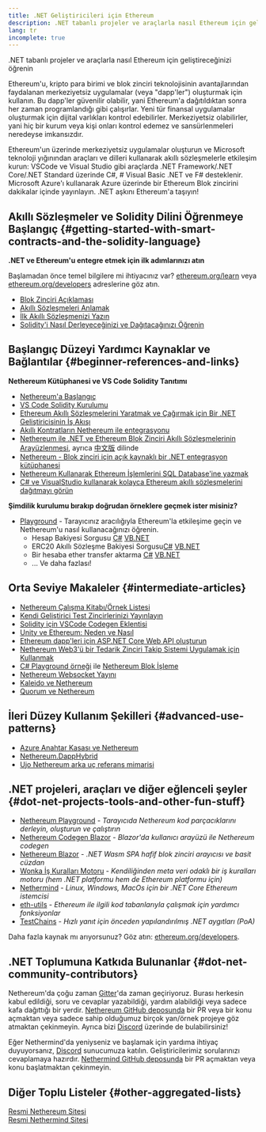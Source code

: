 ```yaml
---
title: .NET Geliştiricileri için Ethereum
description: .NET tabanlı projeler ve araçlarla nasıl Ethereum için geliştireceğinizi öğrenin
lang: tr
incomplete: true
---
```


<div class="featured">.NET tabanlı projeler ve araçlarla nasıl Ethereum için geliştireceğinizi öğrenin</div>

Ethereum'u, kripto para birimi ve blok zinciri teknolojisinin avantajlarından faydalanan merkeziyetsiz uygulamalar (veya "dapp'ler") oluşturmak için kullanın. Bu dapp'ler güvenilir olabilir, yani Ethereum'a dağıtıldıktan sonra her zaman programlandığı gibi çalışırlar. Yeni tür finansal uygulamalar oluşturmak için dijital varlıkları kontrol edebilirler. Merkeziyetsiz olabilirler, yani hiç bir kurum veya kişi onları kontrol edemez ve sansürlenmeleri neredeyse imkansızdır.

Ethereum'un üzerinde merkeziyetsiz uygulamalar oluşturun ve Microsoft teknoloji yığınından araçları ve dilleri kullanarak akıllı sözleşmelerle etkileşim kurun: VSCode ve Visual Studio gibi araçlarda .NET Framework/.NET Core/.NET Standard üzerinde C#, # Visual Basic .NET ve F# desteklenir. Microsoft Azure'ı kullanarak Azure üzerinde bir Ethereum Blok zincirini dakikalar içinde yayınlayın. .NET aşkını Ethereum'a taşıyın!

## Akıllı Sözleşmeler ve Solidity Dilini Öğrenmeye Başlangıç {#getting-started-with-smart-contracts-and-the-solidity-language}

**.NET ve Ethereum'u entegre etmek için ilk adımlarınızı atın**

Başlamadan önce temel bilgilere mi ihtiyacınız var? [ethereum.org/learn](/learn/) veya [ethereum.org/developers](/developers/) adreslerine göz atın.

- [Blok Zinciri Açıklaması](https://kauri.io/article/d55684513211466da7f8cc03987607d5/blockchain-explained)
- [Akıllı Sözleşmeleri Anlamak](https://kauri.io/article/e4f66c6079e74a4a9b532148d3158188/ethereum-101-part-5-the-smart-contract)
- [İlk Akıllı Sözleşmenizi Yazın](https://kauri.io/article/124b7db1d0cf4f47b414f8b13c9d66e2/remix-ide-your-first-smart-contract)
- [Solidity'i Nasıl Derleyeceğinizi ve Dağıtacağınızı Öğrenin](https://kauri.io/article/973c5f54c4434bb1b0160cff8c695369/understanding-smart-contract-compilation-and-deployment)

## Başlangıç Düzeyi Yardımcı Kaynaklar ve Bağlantılar {#beginner-references-and-links}

**Nethereum Kütüphanesi ve VS Code Solidity Tanıtımı**

- [Nethereum'a Başlangıç](https://docs.nethereum.com/en/latest/getting-started/)
- [VS Code Solidity Kurulumu](https://marketplace.visualstudio.com/items?itemName=JuanBlanco.solidity)
- [Ethereum Akıllı Sözleşmelerini Yaratmak ve Çağırmak için Bir .NET Geliştiricisinin İş Akışı](https://medium.com/coinmonks/a-net-developers-workflow-for-creating-and-calling-ethereum-smart-contracts-44714f191db2)
- [Akıllı Kontratların Nethereum ile entegrasyonu](https://kauri.io/#collections/Getting%20Started/smart-contracts-integration-with-nethereum/#smart-contracts-integration-with-nethereumm)
- [Nethereum ile .NET ve Ethereum Blok Zinciri Akıllı Sözleşmelerinin Arayüzlenmesi](https://medium.com/my-blockchain-development-daily-journey/interfacing-net-and-ethereum-blockchain-smart-contracts-with-nethereum-2fa3729ac933), ayrıca [中文版](https://medium.com/my-blockchain-development-daily-journey/%E4%BD%BF%E7%94%A8nethereum%E9%80%A3%E6%8E%A5-net%E5%92%8C%E4%BB%A5%E5%A4%AA%E7%B6%B2%E5%8D%80%E5%A1%8A%E9%8F%88%E6%99%BA%E8%83%BD%E5%90%88%E7%B4%84-4a96d35ad1e1) dilinde
- [Nethereum - Blok zinciri için açık kaynaklı bir .NET entegrasyon kütüphanesi](https://kauri.io/#collections/a%20hackathon%20survival%20guide/nethereum-an-open-source-.net-integration-library/)
- [Nethereum Kullanarak Ethereum İşlemlerini SQL Database'ine yazmak](https://medium.com/coinmonks/writing-ethereum-transactions-to-sql-database-using-nethereum-fd94e0e4fa36)
- [C# ve VisualStudio kullanarak kolayca Ethereum akıllı sözleşmelerini dağıtmayı görün](https://koukia.ca/deploy-ethereum-smart-contracts-using-c-and-visualstudio-5be188ae928c)

**Şimdilik kurulumu bırakıp doğrudan örneklere geçmek ister misiniz?**

- [Playground](http://playground.nethereum.com/) - Tarayıcınız aracılığıyla Ethereum'la etkileşime geçin ve Nethereum'u nasıl kullanacağınızı öğrenin.
  - Hesap Bakiyesi Sorgusu [C#](http://playground.nethereum.com/csharp/id/1001) [VB.NET](http://playground.nethereum.com/vb/id/2001)
  - ERC20 Akıllı Sözleşme Bakiyesi Sorgusu[C#](http://playground.nethereum.com/csharp/id/1005) [VB.NET](http://playground.nethereum.com/vb/id/2004)
  - Bir hesaba ether transfer aktarma [C#](http://playground.nethereum.com/csharp/id/1003) [VB.NET](http://playground.nethereum.com/vb/id/2003)
  - ... Ve daha fazlası!

## Orta Seviye Makaleler {#intermediate-articles}

- [Nethereum Çalışma Kitabı/Örnek Listesi](http://docs.nethereum.com/en/latest/Nethereum.Workbooks/docs/)
- [Kendi Geliştirici Test Zincirlerinizi Yayınlayın](https://github.com/Nethereum/Testchains)
- [Solidity için VSCode Codegen Eklentisi](https://docs.nethereum.com/en/latest/nethereum-codegen-vscodesolidity/)
- [Unity ve Ethereum: Neden ve Nasıl](https://www.raywenderlich.com/5509-unity-and-ethereum-why-and-how)
- [Ethereum dapp'leri için ASP.NET Core Web API oluşturun](https://tech-mint.com/blockchain/create-asp-net-core-web-api-for-ethereum-dapps/)
- [Nethereum Web3'ü bir Tedarik Zinciri Takip Sistemi Uygulamak için Kullanmak](http://blog.pomiager.com/post/using-nethereum-web3-to-implement-a-supply-chain-traking-system4)
- [C# Playground örneği](http://playground.nethereum.com/csharp/id/1025) ile [Nethereum Blok İşleme](https://nethereum.readthedocs.io/en/latest/nethereum-block-processing-detail/)
- [Nethereum Websocket Yayını](https://nethereum.readthedocs.io/en/latest/nethereum-subscriptions-streaming/)
- [Kaleido ve Nethereum](https://kaleido.io/kaleido-and-nethereum/)
- [Quorum ve Nethereum](https://github.com/Nethereum/Nethereum/blob/master/src/Nethereum.Quorum/README.md)

## İleri Düzey Kullanım Şekilleri {#advanced-use-patterns}

- [Azure Anahtar Kasası ve Nethereum](https://github.com/Azure-Samples/bc-community-samples/tree/master/akv-nethereum)
- [Nethereum.DappHybrid](https://github.com/Nethereum/Nethereum.DappHybrid)
- [Ujo Nethereum arka uç referans mimarisi](https://docs.nethereum.com/en/latest/nethereum-ujo-backend-sample/)

## .NET projeleri, araçları ve diğer eğlenceli şeyler {#dot-net-projects-tools-and-other-fun-stuff}

- [Nethereum Playground](http://playground.nethereum.com/) - _Tarayıcıda Nethereum kod parçacıklarını derleyin, oluşturun ve çalıştırın_
- [Nethereum Codegen Blazor](https://github.com/Nethereum/Nethereum.CodeGen.Blazor) - _Blazor'da kullanıcı arayüzü ile Nethereum codegen_
- [Nethereum Blazor](https://github.com/Nethereum/NethereumBlazor) - _.NET Wasm SPA hafif blok zinciri arayıcısı ve basit cüzdan_
- [Wonka İş Kuralları Motoru](https://docs.nethereum.com/en/latest/wonka/) - _Kendiliğinden meta veri odaklı bir iş kuralları motoru (hem .NET platformu hem de Ethereum platformu için)_
- [Nethermind](https://github.com/NethermindEth/nethermind) - _Linux, Windows, MacOs için bir .NET Core Ethereum istemcisi_
- [eth-utils](https://github.com/ethereum/eth-utils/) - _Ethereum ile ilgili kod tabanlarıyla çalışmak için yardımcı fonksiyonlar_
- [TestChains](https://github.com/Nethereum/TestChains) - _Hızlı yanıt için önceden yapılandırılmış .NET aygıtları (PoA)_

Daha fazla kaynak mı arıyorsunuz? Göz atın: [ethereum.org/developers](/developers/).

## .NET Toplumuna Katkıda Bulunanlar {#dot-net-community-contributors}

Nethereum'da çoğu zaman [Gitter](https://gitter.im/Nethereum/Nethereum)'da zaman geçiriyoruz. Burası herkesin kabul edildiği, soru ve cevaplar yazabildiği, yardım alabildiği veya sadece kafa dağıttığı bir yerdir. [Nethereum GitHub deposunda](https://github.com/Nethereum) bir PR veya bir konu açmaktan veya sadece sahip olduğumuz birçok yan/örnek projeye göz atmaktan çekinmeyin. Ayrıca bizi [Discord](https://discord.gg/jQPrR58FxX) üzerinde de bulabilirsiniz!

Eğer Nethermind'da yeniyseniz ve başlamak için yardıma ihtiyaç duyuyorsanız, [Discord](http://discord.gg/PaCMRFdvWT) sunucumuza katılın. Geliştiricilerimiz sorularınızı cevaplamaya hazırdır. [Nethermind GitHub deposunda](https://github.com/NethermindEth/nethermind) bir PR açmaktan veya konu başlatmaktan çekinmeyin.

## Diğer Toplu Listeler {#other-aggregated-lists}

[Resmi Nethereum Sitesi](https://nethereum.com/)  
[Resmi Nethermind Sitesi](https://nethermind.io/)

